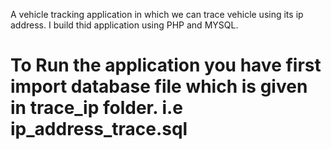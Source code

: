 A vehicle tracking application in which we can trace vehicle using its ip address. I build thid application using PHP and MYSQL.

# To Run the application you have first import database file which is given in trace_ip folder. i.e ip_address_trace.sql
